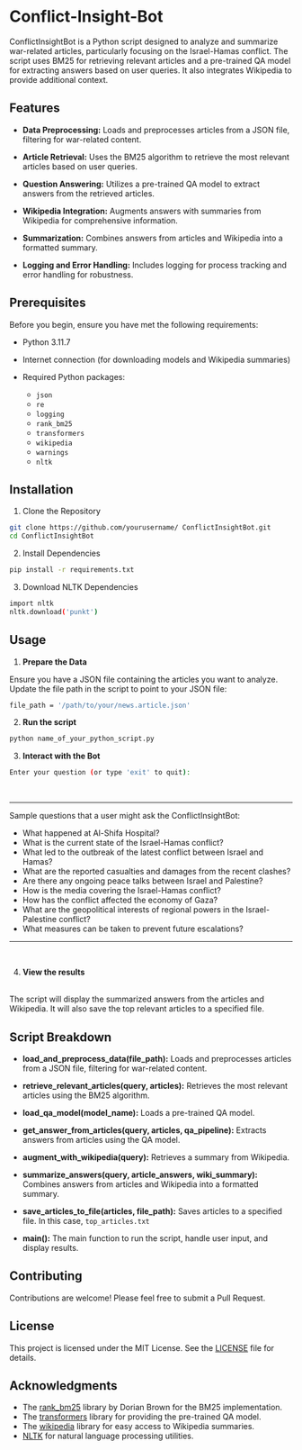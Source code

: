 # Conflict-Insight-Bot

ConflictInsightBot is a Python script designed to analyze and summarize war-related articles, particularly focusing on the Israel-Hamas conflict. The script uses BM25 for retrieving relevant articles and a pre-trained QA model for extracting answers based on user queries. It also integrates Wikipedia to provide additional context.

## Features

* <b>Data Preprocessing:</b> Loads and preprocesses articles from a JSON file, filtering for war-related content.

* <b>Article Retrieval:</b> Uses the BM25 algorithm to retrieve the most relevant articles based on user queries.

* <b>Question Answering:</b> Utilizes a pre-trained QA model to extract answers from the retrieved articles.

* <b>Wikipedia Integration:</b> Augments answers with summaries from Wikipedia for comprehensive information.

* <b>Summarization:</b> Combines answers from articles and Wikipedia into a formatted summary.

* <b>Logging and Error Handling:</b> Includes logging for process tracking and error handling for robustness.

## Prerequisites

Before you begin, ensure you have met the following requirements:

* Python 3.11.7
* Internet connection (for downloading models and Wikipedia summaries)
* Required Python packages:

    * `json`
    * `re`
    * `logging`
    * `rank_bm25`
    * `transformers`
    * `wikipedia`
    * `warnings`
    * `nltk`

## Installation

1. Clone the Repository

```bash
git clone https://github.com/yourusername/ ConflictInsightBot.git
cd ConflictInsightBot 
```

2. Install Dependencies 

```bash
pip install -r requirements.txt
```

3. Download NLTK Dependencies

```bash
import nltk
nltk.download('punkt')
```

## Usage

1. <b>Prepare the Data</b>

Ensure you have a JSON file containing the articles you want to analyze. Update the file path in the script to point to your JSON file:

```bash
file_path = '/path/to/your/news.article.json'
```

2. <b>Run the script</b>

```bash
python name_of_your_python_script.py 
```

3. <b>Interact with the Bot</b>

```bash
Enter your question (or type 'exit' to quit):
```
</br>

---
Sample questions that a user might ask the ConflictInsightBot:

* What happened at Al-Shifa Hospital? 
* What is the current state of the Israel-Hamas conflict?
* What led to the outbreak of the latest conflict between Israel and Hamas?
* What are the reported casualties and damages from the recent clashes?
* Are there any ongoing peace talks between Israel and Palestine?
* How is the media covering the Israel-Hamas conflict?
* How has the conflict affected the economy of Gaza?
* What are the geopolitical interests of regional powers in the Israel-Palestine conflict?
* What measures can be taken to prevent future escalations?
---
</br>

4. <b>View the results</b>

</br>
The script will display the summarized answers from the articles and Wikipedia. It will also save the top relevant articles to a specified file.

## Script Breakdown

* <b>load_and_preprocess_data(file_path):</b> Loads and preprocesses articles from a JSON file, filtering for war-related content.

* <b>retrieve_relevant_articles(query, articles):</b> Retrieves the most relevant articles using the BM25 algorithm.

* <b> load_qa_model(model_name):</b> Loads a pre-trained QA model.

* <b>get_answer_from_articles(query, articles, qa_pipeline):</b> Extracts answers from articles using the QA model.

* <b>augment_with_wikipedia(query):</b> Retrieves a summary from Wikipedia.

* <b>summarize_answers(query, article_answers, wiki_summary):</b> Combines answers from articles and Wikipedia into a formatted summary.

* <b>save_articles_to_file(articles, file_path):</b> Saves articles to a specified file. In this case, `top_articles.txt`

* <b>main():</b> The main function to run the script, handle user input, and display results.

## Contributing

Contributions are welcome! Please feel free to submit a Pull Request.

## License

This project is licensed under the MIT License. See the [LICENSE](https://github.com/abhilashaojha/Conflict-Insight-Bot/blob/main/LICENSE) file for details.

## Acknowledgments

* The [rank_bm25](https://github.com/dorianbrown/rank_bm25) library by Dorian Brown for the BM25 implementation.
* The [transformers](https://github.com/huggingface/transformers) library for providing the pre-trained QA model.
* The [wikipedia](https://github.com/goldsmith/Wikipedia) library for easy access to Wikipedia summaries.
* [NLTK](https://www.nltk.org/) for natural language processing utilities.



